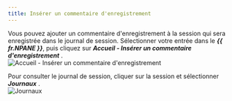 ```yaml
---
title: Insérer un commentaire d'enregistrement
---
```


Vous pouvez ajouter un commentaire d'enregistrement à la session qui sera enregistrée dans le journal de session. Sélectionner votre entrée dans le ***{{ fr.NPANE }}***, puis cliquez sur ***Accueil - Insérer un commentaire d'enregistrement*** .  
![Accueil - Insérer un commentaire d'enregistrement](https://webdevolutions.azureedge.net/docs/fr/rdm/mac/clip4046.png) 

Pour consulter le journal de session, cliquer sur la session et sélectionner ***Journaux*** .  
![Journaux](https://webdevolutions.azureedge.net/docs/fr/rdm/mac/clip0284.png) 

